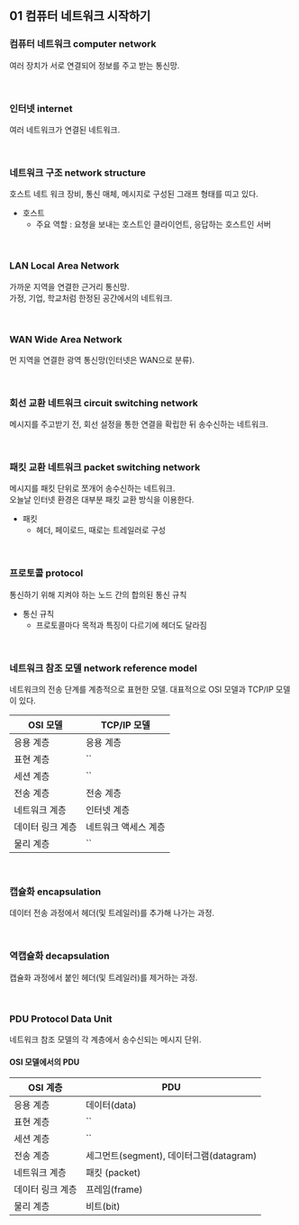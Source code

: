 ## 01 컴퓨터 네트워크 시작하기


### 컴퓨터 네트워크 computer network
여러 장치가 서로 연결되어 정보를 주고 받는 통신망.

<br>

### 인터넷 internet
여러 네트워크가 연결된 네트워크.

<br>

### 네트워크 구조 network structure
호스트 네트 워크 장비, 통신 매체, 메시지로 구성된 그래프 형태를 띠고 있다.
- 호스트
  - 주요 역할 : 요청을 보내는 호스트인 클라이언트, 응답하는 호스트인 서버

<br>

### LAN Local Area Network
가까운 지역을 연결한 근거리 통신망. <br>
가정, 기업, 학교처럼 한정된 공간에서의 네트워크.

<br>

### WAN Wide Area Network
먼 지역을 연결한 광역 통신망(인터넷은 WAN으로 분류).

<br>

### 회선 교환 네트워크 circuit switching network
메시지를 주고받기 전, 회선 설정을 통한 연결을 확립한 뒤 송수신하는 네트워크.

<br>

### 패킷 교환 네트워크 packet switching network
메시지를 패킷 단위로 쪼개어 송수신하는 네트워크. <br>
오늘날 인터넷 환경은 대부분 패킷 교환 방식을 이용한다.
- 패킷
  - 헤더, 페이로드, 때로는 트레일러로 구성

<br>

### 프로토콜 protocol
통신하기 위해 지켜야 하는 노드 간의 합의된 통신 규칙
- 통신 규칙
  - 프로토콜마다 목적과 특징이 다르기에 헤더도 달라짐
 
<br>

### 네트워크 참조 모델 network reference model
네트워크의 전송 단계를 계층적으로 표현한 모델.
대표적으로 OSI 모델과 TCP/IP 모델이 있다.

|**OSI 모델**|**TCP/IP 모델**|
|-|-|
|응용 계층|응용 계층|
|표현 계층|``|
|세션 계층|``|
|전송 계층|전송 계층|
|네트워크 계층|인터넷 계층|
|데이터 링크 계층|네트워크 액세스 계층|
|물리 계층|``|

<br>

### 캡슐화 encapsulation
데이터 전송 과정에서 헤더(및 트레일러)를 추가해 나가는 과정.

<br>

### 역캡슐화 decapsulation
캡슐화 과정에서 붙인 헤더(및 트레일러)를 제거하는 과정.

<br>

### PDU Protocol Data Unit
네트워크 참조 모델의 각 계층에서 송수신되는 메시지 단위.

#### OSI 모델에서의 PDU

|OSI 계층|PDU|
|-|-|
|응용 계층|데이터(data)|
|표현 계층|``|
|세션 계층|``|
|전송 계층|세그먼트(segment), 데이터그램(datagram)|
|네트워크 계층|패킷 (packet)|
|데이터 링크 계층|프레임(frame)|
|물리 계층|비트(bit)|
